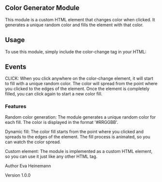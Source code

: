 ## Color Generator Module
This module is a custom HTML element that changes color when clicked. It generates a unique random color and fills the element with that color.

## Usage
To use this module, simply include the color-change tag in your HTML:
<color-change></color-change>

## Events
CLICK: When you click anywhere on the color-change element, it will start to fill with a unique random color. The color will spread from the point where you clicked to the edges of the element. Once the element is completely filled, you can click again to start a new color fill.

### Features
Random color generation: The module generates a unique random color for each fill. The color is displayed in the format '#RRGGBB'.

Dynamic fill: The color fill starts from the point where you clicked and spreads to the edges of the element. The fill process is animated, so you can watch the color spread.

Custom element: The module is implemented as a custom HTML element, so you can use it just like any other HTML tag.

Author
Eva Heinemann

Version
1.0.0
